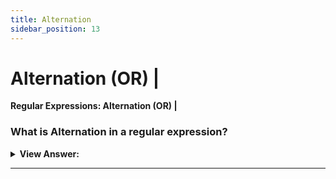 ```yaml
---
title: Alternation
sidebar_position: 13
---
```


# Alternation (OR) |

**Regular Expressions: Alternation (OR) |**

<head>
  <title>Alternation - JavaScript Interview Questions & Answers</title>
  <meta charSet="utf-8" />
</head>

### What is Alternation in a regular expression?

<details>
  <summary><strong>View Answer:</strong></summary>
  <div>
  <div><strong>Interview Response:</strong> Alternation is the term in regular expression that is a simple “OR”. In a regular expression it “OR” is denoted with a vertical line character |.
    </div><br />
  <div><strong className="codeExample">Code Example:</strong><br /><br />

  <div></div>

```js
let regexp = /html|php|css|java(script)?/gi; // Alternation |

let str = 'First HTML appeared, then CSS, then JavaScript';

alert(str.match(regexp)); // 'HTML', 'CSS', 'JavaScript'
```

  </div>
  </div>
</details>

---
